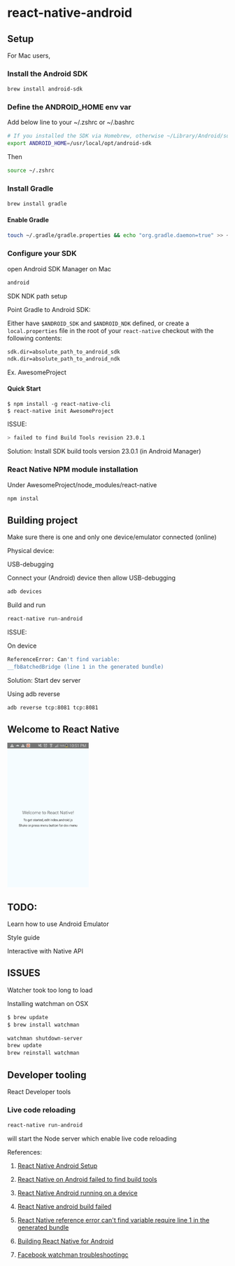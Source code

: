 # react-native-android

## Setup

For Mac users,

### Install the Android SDK

```bash
brew install android-sdk
```

### Define the ANDROID\_HOME env var

Add below line to your ~/.zshrc or ~/.bashrc

```bash
# If you installed the SDK via Homebrew, otherwise ~/Library/Android/sdk
export ANDROID_HOME=/usr/local/opt/android-sdk
```

Then

```bash
source ~/.zshrc
```

### Install Gradle

```bash
brew install gradle
```

#### Enable Gradle

```bash
touch ~/.gradle/gradle.properties && echo "org.gradle.daemon=true" >> ~/.gradle/gradle.properties
```

### Configure your SDK

open Android SDK Manager on Mac

```bash
android
```

SDK NDK path setup

Point Gradle to Android SDK: 

Either have ```$ANDROID_SDK``` and ```$ANDROID_NDK``` defined, or create a ```local.properties``` file in the root of your ```react-native``` checkout with the following contents:
```bash
sdk.dir=absolute_path_to_android_sdk
ndk.dir=absolute_path_to_android_ndk
```

Ex. AwesomeProject

#### Quick Start

```
$ npm install -g react-native-cli
$ react-native init AwesomeProject
```

ISSUE:
```bash
> failed to find Build Tools revision 23.0.1
```

Solution:
Install SDK build tools version 23.0.1 (in Android Manager)

### React Native NPM module installation
Under AwesomeProject/node_modules/react-native

```bash
npm instal
```

## Building project

Make sure there is one and only one device/emulator connected (online)

Physical device:

USB-debugging

Connect your (Android) device then allow USB-debugging

```bash
adb devices
```

Build and run
```bash
react-native run-android
```

ISSUE:

On device 
```bash
ReferenceError: Can't find variable:
__fbBatchedBridge (line 1 in the generated bundle)
```

Solution:
Start dev server

Using adb reverse

```bash
adb reverse tcp:8081 tcp:8081
```
## Welcome to React Native

<img src="https://github.com/SmartDoorSF/react-native-android/blob/master/TemplateProject/welcome.jpg" width="186">

## TODO:
Learn how to use Android Emulator

Style guide

Interactive with Native API

## ISSUES

Watcher took too long to load

Installing watchman on OSX

```bash
$ brew update
$ brew install watchman
```

```bash
watchman shutdown-server
brew update
brew reinstall watchman
```

## Developer tooling 

React Developer tools

### Live code reloading

```bash 
react-native run-android
```
will start the Node server which enable live code reloading

References: 

1. [React Native Android Setup](http://facebook.github.io/react-native/docs/android-setup.html)

2. [React Native on Android failed to find build tools](http://stackoverflow.com/questions/33155087/react-native-on-android-failed-to-find-build-tools)

3. [React Native Android running on a device](http://facebook.github.io/react-native/docs/running-on-device-android.html#content)

4. [React Native android build failed](http://stackoverflow.com/questions/32634352/react-native-android-build-failed)

5. [React Native reference error can't find variable require line 1 in the generated bundle
](http://stackoverflow.com/questions/33911453/react-native-referenceerror-cant-find-variable-require-line-1-in-the-genera)

6. [Building React Native for Android](https://github.com/facebook/react-native/blob/master/ReactAndroid/README.md)

7. [Facebook watchman troubleshootingc](https://facebook.github.io/watchman/docs/troubleshooting.html)
